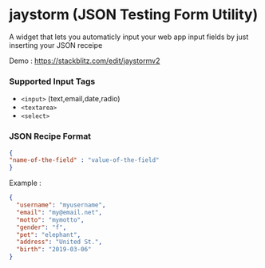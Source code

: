 # jaystorm (JSON Testing Form Utility)
A widget that lets you automaticly input your web app input fields by just inserting your JSON receipe

Demo : https://stackblitz.com/edit/jaystormv2

### Supported Input Tags

- `<input>` (text,email,date,radio)
- `<textarea>`
- `<select>`

### JSON Recipe Format

```json
{
"name-of-the-field" : "value-of-the-field"
}
```

Example :

```json
{
  "username": "myusername",
  "email": "my@email.net",
  "motto": "mymotto",
  "gender": "f",
  "pet": "elephant",
  "address": "United St.",
  "birth": "2019-03-06"
}
```
